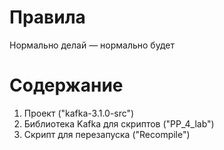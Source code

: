 
# Правила

Нормально делай — нормально будет

# Содержание

1. Проект ("kafka-3.1.0-src")
2. Библиотека Kafka для скриптов ("PP_4_lab")
3. Скрипт для перезапуска ("Recompile")
